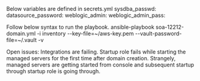 Below variables are defined in secrets.yml
    sysdba_passwd:
    datasource_password: 
    weblogic_admin:
    weblogic_admin_pass: 

Follow below syntax to run the playbook. 
    ansible-playbook soa-12212-domain.yml -i inventory --key-file=~/aws-key.pem --vault-password-file=~/.vault -v

Open issues:
	Integrations are failing.
	Startup role fails while starting the managed servers for the first time after domain creation. Strangely, managed servers are getting started from console and subsequent startup through startup role is going through. 
